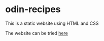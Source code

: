 # odin-recipes

This is a static website using HTML and CSS

The website can be tried <a href="https://lily4web.github.io/recipes-page/">here